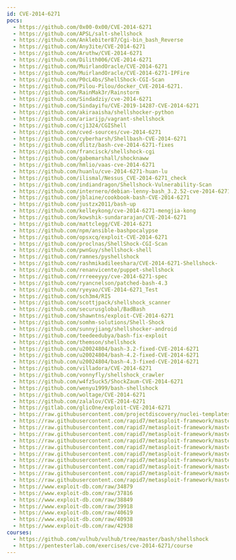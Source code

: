 ```yaml
---
id: CVE-2014-6271
pocs:
  - https://github.com/0x00-0x00/CVE-2014-6271
  - https://github.com/APSL/salt-shellshock
  - https://github.com/Anklebiter87/Cgi-bin_bash_Reverse
  - https://github.com/Any3ite/CVE-2014-6271
  - https://github.com/Aruthw/CVE-2014-6271
  - https://github.com/Dilith006/CVE-2014-6271
  - https://github.com/MuirlandOracle/CVE-2014-6271
  - https://github.com/MuirlandOracle/CVE-2014-6271-IPFire
  - https://github.com/P0cL4bs/ShellShock-CGI-Scan
  - https://github.com/Pilou-Pilou/docker_CVE-2014-6271.
  - https://github.com/RainMak3r/Rainstorm
  - https://github.com/Sindadziy/cve-2014-6271
  - https://github.com/Sindayifu/CVE-2019-14287-CVE-2014-6271
  - https://github.com/akiraaisha/shellshocker-python
  - https://github.com/ariarijp/vagrant-shellshock
  - https://github.com/cj1324/CGIShell
  - https://github.com/cved-sources/cve-2014-6271
  - https://github.com/cyberharsh/Shellbash-CVE-2014-6271
  - https://github.com/dlitz/bash-cve-2014-6271-fixes
  - https://github.com/francisck/shellshock-cgi
  - https://github.com/gabemarshall/shocknaww
  - https://github.com/hmlio/vaas-cve-2014-6271
  - https://github.com/huanlu/cve-2014-6271-huan-lu
  - https://github.com/ilismal/Nessus_CVE-2014-6271_check
  - https://github.com/indiandragon/Shellshock-Vulnerability-Scan
  - https://github.com/internero/debian-lenny-bash_3.2.52-cve-2014-6271
  - https://github.com/jblaine/cookbook-bash-CVE-2014-6271
  - https://github.com/justzx2011/bash-up
  - https://github.com/kelleykong/cve-2014-6271-mengjia-kong
  - https://github.com/kowshik-sundararajan/CVE-2014-6271
  - https://github.com/mattclegg/CVE-2014-6271
  - https://github.com/npm/ansible-bashpocalypse
  - https://github.com/opsxcq/exploit-CVE-2014-6271
  - https://github.com/proclnas/ShellShock-CGI-Scan
  - https://github.com/pwnGuy/shellshock-shell
  - https://github.com/ramnes/pyshellshock
  - https://github.com/rashmikadileeshara/CVE-2014-6271-Shellshock-
  - https://github.com/renanvicente/puppet-shellshock
  - https://github.com/rrreeeyyy/cve-2014-6271-spec
  - https://github.com/ryancnelson/patched-bash-4.3
  - https://github.com/ryeyao/CVE-2014-6271_Test
  - https://github.com/sch3m4/RIS
  - https://github.com/scottjpack/shellshock_scanner
  - https://github.com/securusglobal/BadBash
  - https://github.com/shawntns/exploit-CVE-2014-6271
  - https://github.com/somhm-solutions/Shell-Shock
  - https://github.com/sunnyjiang/shellshocker-android
  - https://github.com/teedeedubya/bash-fix-exploit
  - https://github.com/themson/shellshock
  - https://github.com/u20024804/bash-3.2-fixed-CVE-2014-6271
  - https://github.com/u20024804/bash-4.2-fixed-CVE-2014-6271
  - https://github.com/u20024804/bash-4.3-fixed-CVE-2014-6271
  - https://github.com/villadora/CVE-2014-6271
  - https://github.com/vonnyfly/shellshock_crawler
  - https://github.com/w4fz5uck5/ShockZaum-CVE-2014-6271
  - https://github.com/wenyu1999/bash-shellshock
  - https://github.com/woltage/CVE-2014-6271
  - https://github.com/zalalov/CVE-2014-6271
  - https://gitlab.com/glicOne/exploit-CVE-2014-6271
  - https://raw.githubusercontent.com/projectdiscovery/nuclei-templates/master/cves/2014/CVE-2014-6271.yaml
  - https://raw.githubusercontent.com/rapid7/metasploit-framework/master/modules/auxiliary/scanner/http/apache_mod_cgi_bash_env.rb
  - https://raw.githubusercontent.com/rapid7/metasploit-framework/master/modules/auxiliary/server/dhclient_bash_env.rb
  - https://raw.githubusercontent.com/rapid7/metasploit-framework/master/modules/exploits/linux/http/advantech_switch_bash_env_exec.rb
  - https://raw.githubusercontent.com/rapid7/metasploit-framework/master/modules/exploits/linux/http/ipfire_bashbug_exec.rb
  - https://raw.githubusercontent.com/rapid7/metasploit-framework/master/modules/exploits/multi/ftp/pureftpd_bash_env_exec.rb
  - https://raw.githubusercontent.com/rapid7/metasploit-framework/master/modules/exploits/multi/http/apache_mod_cgi_bash_env_exec.rb
  - https://raw.githubusercontent.com/rapid7/metasploit-framework/master/modules/exploits/multi/http/cups_bash_env_exec.rb
  - https://raw.githubusercontent.com/rapid7/metasploit-framework/master/modules/exploits/osx/local/vmware_bash_function_root.rb
  - https://raw.githubusercontent.com/rapid7/metasploit-framework/master/modules/exploits/unix/dhcp/bash_environment.rb
  - https://raw.githubusercontent.com/rapid7/metasploit-framework/master/modules/exploits/unix/smtp/qmail_bash_env_exec.rb
  - https://www.exploit-db.com/raw/34879
  - https://www.exploit-db.com/raw/37816
  - https://www.exploit-db.com/raw/38849
  - https://www.exploit-db.com/raw/39918
  - https://www.exploit-db.com/raw/40619
  - https://www.exploit-db.com/raw/40938
  - https://www.exploit-db.com/raw/42938
courses:
  - https://github.com/vulhub/vulhub/tree/master/bash/shellshock
  - https://pentesterlab.com/exercises/cve-2014-6271/course
---
```

